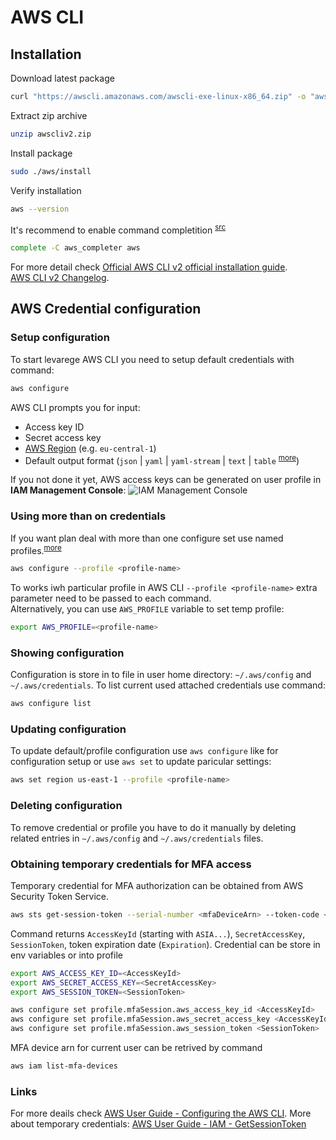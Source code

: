 # AWS CLI

## Installation

Download latest package
```bash
curl "https://awscli.amazonaws.com/awscli-exe-linux-x86_64.zip" -o "awscliv2.zip"
```

Extract zip archive
```bash
unzip awscliv2.zip
```

Install package
```bash
sudo ./aws/install
```

Verify installation
```bash
aws --version
```

It's recommend to enable command completition <sup>[src](https://github.com/aws/aws-cli/tree/v2#command-completion)<sup>
```bash
complete -C aws_completer aws
```

For more detail check [Official AWS CLI v2 official installation guide](https://docs.aws.amazon.com/cli/latest/userguide/install-cliv2-linux.html).  
[AWS CLI v2 Changelog](https://github.com/aws/aws-cli/blob/v2/CHANGELOG.rst).


## AWS Credential configuration

### Setup configuration
To start levarege AWS CLI you need to setup default credentials with command:
```bash
aws configure
```
AWS CLI prompts you for input:
- Access key ID
- Secret access key
- [AWS Region](aws-regions.md) (e.g. `eu-central-1`)
- Default output format (`json` | `yaml` | `yaml-stream` | `text` | `table` <sup>[more](https://docs.aws.amazon.com/cli/latest/userguide/cli-usage-output-format.html)</sup>)

If you not done it yet, AWS access keys can be generated on user profile in **IAM Management Console**:
![IAM Management Console](https://i.imgur.com/MF6Bm4N.png)

### Using more than on credentials
If you want plan deal with more than one configure set use named profiles.<sup>[more](https://docs.aws.amazon.com/cli/latest/userguide/cli-configure-profiles.html)</sup>
```bash
aws configure --profile <profile-name>
```
To works iwh particular profile in AWS CLI `--profile <profile-name>` extra parameter need to be passed to each command.  
Alternatively, you can use `AWS_PROFILE` variable to set temp profile:
```bash
export AWS_PROFILE=<profile-name>
```

### Showing configuration
Configuration is store in to file in user home directory: `~/.aws/config` and `~/.aws/credentials`. 
To list current used attached credentials use command:
```bash
aws configure list
```

### Updating configuration 
To update default/profile configuration use `aws configure` like for configuration setup or use `aws set` to update paricular settings:
```bash
aws set region us-east-1 --profile <profile-name>
```

### Deleting configuration
To remove credential or profile you have to do it manually by deleting related entries in `~/.aws/config` and `~/.aws/credentials` files.

### Obtaining temporary credentials for MFA access

Temporary credential for MFA authorization can be obtained from AWS Security Token Service. 
```bash
aws sts get-session-token --serial-number <mfaDeviceArn> --token-code <tokenCode>
```
Command returns `AccessKeyId` (starting with `ASIA...`), `SecretAccessKey`, `SessionToken`, token expiration date (`Expiration`). Credential can be store in env variables or into profile
```bash
export AWS_ACCESS_KEY_ID=<AccessKeyId>
export AWS_SECRET_ACCESS_KEY=<SecretAccessKey>
export AWS_SESSION_TOKEN=<SessionToken>

aws configure set profile.mfaSession.aws_access_key_id <AccessKeyId>
aws configure set profile.mfaSession.aws_secret_access_key <AccessKeyId>
aws configure set profile.mfaSession.aws_session_token <SessionToken>
```


MFA device arn for current user can be retrived by command
```bash
aws iam list-mfa-devices
```


### Links
For more deails check [AWS User Guide - Configuring the AWS CLI](https://docs.aws.amazon.com/cli/latest/userguide/cli-chap-configure.html).
More about temporary credentials: [AWS User Guide - IAM - GetSessionToken](https://docs.aws.amazon.com/IAM/latest/UserGuide/id_credentials_temp_request.html#api_getsessiontoken)
